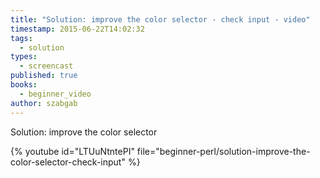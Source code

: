 ```yaml
---
title: "Solution: improve the color selector - check input - video"
timestamp: 2015-06-22T14:02:32
tags:
  - solution
types:
  - screencast
published: true
books:
  - beginner_video
author: szabgab
---
```



Solution: improve the color selector


{% youtube id="LTUuNtntePI" file="beginner-perl/solution-improve-the-color-selector-check-input" %}
